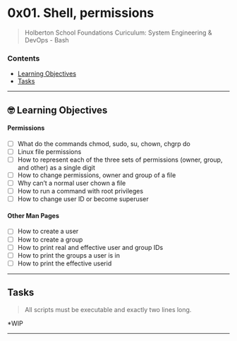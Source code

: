 # 0x01. Shell, permissions
> Holberton School Foundations Curiculum: System Engineering & DevOps - Bash

### Contents
- [Learning Objectives](https://github.com/michedomingo/holberton-system_engineering-devops/tree/master/0x01-shell_permissions/#permissions)
- [Tasks](https://github.com/michedomingo/holberton-system_engineering-devops/tree/master/0x01-shell_permissions/#tasks)
___
<a name="permissions"></a>

## 🤓 Learning Objectives

#### Permissions
- [ ] What do the commands chmod, sudo, su, chown, chgrp do
- [ ] Linux file permissions
- [ ] How to represent each of the three sets of permissions (owner, group, and other) as a single digit
- [ ] How to change permissions, owner and group of a file
- [ ] Why can’t a normal user chown a file
- [ ] How to run a command with root privileges
- [ ] How to change user ID or become superuser
#### Other Man Pages
- [ ] How to create a user
- [ ] How to create a group
- [ ] How to print real and effective user and group IDs
- [ ] How to print the groups a user is in
- [ ] How to print the effective userid
___
<a name="tasks"></a>
## Tasks
> All scripts must be executable and exactly two lines long.

*WIP
___

